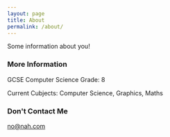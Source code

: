 ```yaml
---
layout: page
title: About
permalink: /about/
---
```


Some information about you!

### More Information

GCSE Computer Science Grade: 8

  Current Cubjects: Computer Science, Graphics, Maths

### Don't Contact Me

[no@nah.com](mailto:nope@nuhuh.com)
